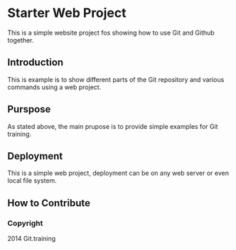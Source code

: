 # Starter Web Project

This is a simple website project fos showing how to use Git and Github together.

## Introduction

This is example is to show different parts of the Git repository and various commands using a web project.

## Purspose

As stated above, the main prupose is to provide simple examples for Git training.

## Deployment

This is a simple web project, deployment can be on any web server or even local file system.

## How to Contribute

### Copyright

2014 Git.training